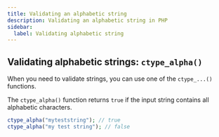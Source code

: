 ```yaml
---
title: Validating an alphabetic string
description: Validating an alphabetic string in PHP
sidebar:
  label: Validating alphabetic string
---
```


## Validating alphabetic strings: `ctype_alpha()`

When you need to validate strings, you can use one of the `ctype_...()` functions.

The `ctype_alpha()` function returns `true` if the input string contains all alphabetic characters.

```php
ctype_alpha("myteststring"); // true
ctype_alpha("my test string"); // false
```

